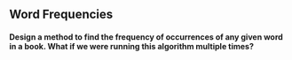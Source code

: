 ## Word Frequencies

#### Design a method to find the frequency of occurrences of any given word in a book. What if we were running this algorithm multiple times?


